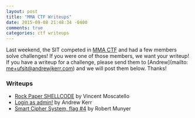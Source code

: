 ```yaml
---
layout: post
title: "MMA CTF Writeups"
date: 2015-09-08 21:48:34 -0400
comments: true
categories: ctf writeups
---
```


Last weekend, the SIT competed in [MMA CTF](https://uecmma.github.io/mmactf/) and had a few members solve challenges! If you were one of those members, we want your writeup! If you have a writeup for a challenge, please send them to [Andrew](mailto: me+ufsit@andrewjkerr.com) and we will post them below. Thanks!

<!-- more -->

### Writeups

- [Rock Paper SHELLCODE](http://sheepshellcode.com/blog/2015/09/08/mma-ctf-rock-paper-shellcode/) by Vincent Moscatello
- [Login as admin!](http://andrewjkerr.com/blog/mma-ctf-writeup/) by Andrew Kerr
- [Smart Cipher System, flag #4](https://gist.github.com/andrewjkerr/24b77be8ef07d3a88586) by Robert Munyer
